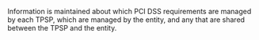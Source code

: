 Information is maintained about which PCI DSS requirements are managed by each TPSP, which are managed by the entity, and any that are shared between the TPSP and the entity.